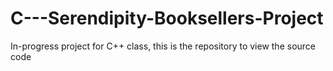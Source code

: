 C---Serendipity-Booksellers-Project
===================================

In-progress project for C++ class, this is the repository to view the source code
